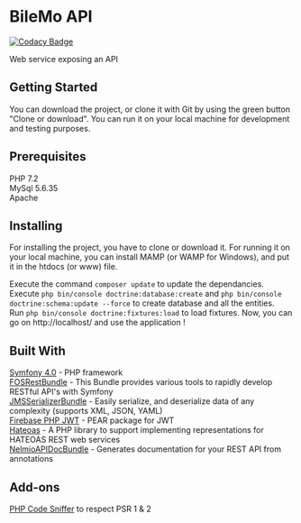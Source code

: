 BileMo API
========

[![Codacy Badge](https://api.codacy.com/project/badge/Grade/6f2aece2052a454d8fb9fcb75734065e)](https://www.codacy.com/app/Emma1987/OC_P7?utm_source=github.com&amp;utm_medium=referral&amp;utm_content=Emma1987/OC_P7&amp;utm_campaign=Badge_Grade)


Web service exposing an API 

## Getting Started
You can download the project, or clone it with Git by using the green button "Clone or download". You can run it on your local machine for development and testing purposes.

## Prerequisites
PHP 7.2  
MySql 5.6.35  
Apache  

## Installing
For installing the project, you have to clone or download it. For running it on your local machine, you can install MAMP (or WAMP for Windows), and put it in the htdocs (or www) file.

Execute the command `composer update` to update the dependancies.  
Execute `php bin/console doctrine:database:create` and `php bin/console doctrine:schema:update --force` to create database and all the entities.  
Run `php bin/console doctrine:fixtures:load` to load fixtures.
Now, you can go on http://localhost/ and use the application !

## Built With
[Symfony 4.0](https://symfony.com/doc/current/index.html) - PHP framework  
[FOSRestBundle](https://github.com/FriendsOfSymfony/FOSRestBundle) - This Bundle provides various tools to rapidly develop RESTful API's with Symfony  
[JMSSerializerBundle](https://github.com/schmittjoh/JMSSerializerBundle) - Easily serialize, and deserialize data of any complexity (supports XML, JSON, YAML)  
[Firebase PHP JWT](https://github.com/firebase/php-jwt) - PEAR package for JWT  
[Hateoas](https://github.com/willdurand/Hateoas) - A PHP library to support implementing representations for HATEOAS REST web services  
[NelmioAPIDocBundle](https://github.com/nelmio/NelmioApiDocBundle) - Generates documentation for your REST API from annotations  

## Add-ons
[PHP Code Sniffer](https://github.com/squizlabs/PHP_CodeSniffer) to respect PSR 1 & 2  
